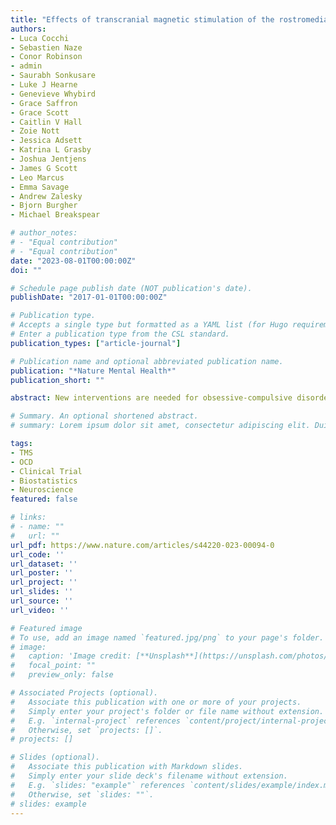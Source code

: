 ```yaml
---
title: "Effects of transcranial magnetic stimulation of the rostromedial prefrontal cortex in obsessive–compulsive disorder: a randomized clinical trial"
authors:
- Luca Cocchi
- Sebastien Naze
- Conor Robinson
- admin
- Saurabh Sonkusare
- Luke J Hearne
- Genevieve Whybird
- Grace Saffron
- Grace Scott
- Caitlin V Hall
- Zoie Nott
- Jessica Adsett
- Katrina L Grasby
- Joshua Jentjens
- James G Scott
- Leo Marcus
- Emma Savage
- Andrew Zalesky
- Bjorn Burgher
- Michael Breakspear

# author_notes:
# - "Equal contribution"
# - "Equal contribution"
date: "2023-08-01T00:00:00Z"
doi: ""

# Schedule page publish date (NOT publication's date).
publishDate: "2017-01-01T00:00:00Z"

# Publication type.
# Accepts a single type but formatted as a YAML list (for Hugo requirements).
# Enter a publication type from the CSL standard.
publication_types: ["article-journal"]

# Publication name and optional abbreviated publication name.
publication: "*Nature Mental Health*"
publication_short: ""

abstract: New interventions are needed for obsessive-compulsive disorder. Here we present a randomized single-blinded, two-arm, parallel-group, sham-controlled clinical trial assessing the efficacy of prefrontal cortex stimulation in reducing obsessive-compulsive disorder symptoms and frontostriatal connectivity (ACTRN12616001687482). Conducted at a single academic center, the trial enrolled participants diagnosed with obsessive-compulsive disorder who underwent baseline clinical assessments and neuroimaging. The intervention comprised 20 weekday sessions of neuronavigated continuous theta burst stimulation of the frontal pole or sham. Participants and all staff assessing intervention outcomes were blind to the conditions. We enrolled a sample of 50 individuals (26 active continuous theta burst stimulation) who completed the neuroimaging and clinical assessments at the primary 4 week endpoint. Clinical data at the secondary 6 month endpoint were obtained from 46 participants (23 active). Symptoms of obsessive-compulsive disorder (primary outcome) decreased in both groups (active −4.35, P < 0.001; sham −5.92, P < 0.001), but there was no significant difference between groups (P = 0.33, ηp2 = 0.02). Likewise, there was no significant difference between groups in changes of frontal pole connectivity with the striatum (P = 0.09, ηp2 = 0.06). Changes in secondary outcomes (symptoms of anxiety and depression and localized frontal pole activity) did not differ between groups. Dropout rates did not vary between groups and the most common treatment-related adverse event in both groups was headache. Our findings suggest that frontal pole continuous theta burst stimulation is no different to sham in reducing obsessive-compulsive disorder symptoms. The absence of changes in brain activity prompts further evaluation of alternative stimulation protocols.

# Summary. An optional shortened abstract.
# summary: Lorem ipsum dolor sit amet, consectetur adipiscing elit. Duis posuere tellus ac convallis placerat. Proin tincidunt magna sed ex sollicitudin condimentum.

tags:
- TMS
- OCD
- Clinical Trial
- Biostatistics
- Neuroscience
featured: false

# links:
# - name: ""
#   url: ""
url_pdf: https://www.nature.com/articles/s44220-023-00094-0
url_code: ''
url_dataset: ''
url_poster: ''
url_project: ''
url_slides: ''
url_source: ''
url_video: ''

# Featured image
# To use, add an image named `featured.jpg/png` to your page's folder. 
# image:
#   caption: 'Image credit: [**Unsplash**](https://unsplash.com/photos/jdD8gXaTZsc)'
#   focal_point: ""
#   preview_only: false

# Associated Projects (optional).
#   Associate this publication with one or more of your projects.
#   Simply enter your project's folder or file name without extension.
#   E.g. `internal-project` references `content/project/internal-project/index.md`.
#   Otherwise, set `projects: []`.
# projects: []

# Slides (optional).
#   Associate this publication with Markdown slides.
#   Simply enter your slide deck's filename without extension.
#   E.g. `slides: "example"` references `content/slides/example/index.md`.
#   Otherwise, set `slides: ""`.
# slides: example
---
```


<!-- {{% callout note %}}
Click the *Cite* button above to demo the feature to enable visitors to import publication metadata into their reference management software.
{{% /callout %}}

{{% callout note %}}
Create your slides in Markdown - click the *Slides* button to check out the example.
{{% /callout %}}

Add the publication's **full text** or **supplementary notes** here. You can use rich formatting such as including [code, math, and images](https://docs.hugoblox.com/content/writing-markdown-latex/). -->
